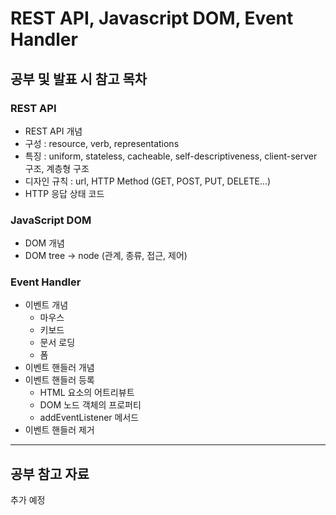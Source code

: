 # REST API, Javascript DOM, Event Handler 
## 공부 및 발표 시 참고 목차
### REST API
- REST API 개념  
- 구성 : resource, verb, representations  
- 특징 : uniform, stateless, cacheable, self-descriptiveness, client-server 구조, 계층형 구조  
- 디자인 규칙 : url, HTTP Method (GET, POST, PUT, DELETE...)  
- HTTP 응답 상태 코드  

### JavaScript DOM
- DOM 개념  
- DOM tree -> node (관계, 종류, 접근, 제어)  

### Event Handler
- 이벤트 개념  
  - 마우스  
  - 키보드  
  - 문서 로딩  
  - 폼  
- 이벤트 핸들러 개념  
- 이벤트 핸들러 등록  
  - HTML 요소의 어트리뷰트  
  - DOM 노드 객체의 프로퍼티  
  - addEventListener 메서드  
 - 이벤트 핸들러 제거  
---
## 공부 참고 자료
추가 예정  
